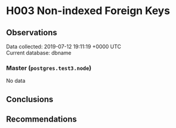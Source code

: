 # H003 Non-indexed Foreign Keys #

## Observations ##
Data collected: 2019-07-12 19:11:19 +0000 UTC  
Current database: dbname  

### Master (`postgres.test3.node`) ###


No data


## Conclusions ##


## Recommendations ##

